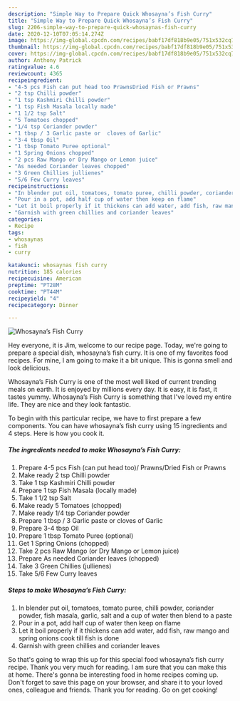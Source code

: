 ```yaml
---
description: "Simple Way to Prepare Quick Whosayna’s Fish Curry"
title: "Simple Way to Prepare Quick Whosayna’s Fish Curry"
slug: 2206-simple-way-to-prepare-quick-whosaynas-fish-curry
date: 2020-12-10T07:05:14.274Z
image: https://img-global.cpcdn.com/recipes/babf17df818b9e05/751x532cq70/whosaynas-fish-curry-recipe-main-photo.jpg
thumbnail: https://img-global.cpcdn.com/recipes/babf17df818b9e05/751x532cq70/whosaynas-fish-curry-recipe-main-photo.jpg
cover: https://img-global.cpcdn.com/recipes/babf17df818b9e05/751x532cq70/whosaynas-fish-curry-recipe-main-photo.jpg
author: Anthony Patrick
ratingvalue: 4.6
reviewcount: 4365
recipeingredient:
- "4-5 pcs Fish can put head too PrawnsDried Fish or Prawns"
- "2 tsp Chilli powder"
- "1 tsp Kashmiri Chilli powder"
- "1 tsp Fish Masala locally made"
- "1 1/2 tsp Salt"
- "5 Tomatoes chopped"
- "1/4 tsp Coriander powder"
- "1 tbsp / 3 Garlic paste or  cloves of Garlic"
- "3-4 tbsp Oil"
- "1 tbsp Tomato Puree optional"
- "1 Spring Onions chopped"
- "2 pcs Raw Mango or Dry Mango or Lemon juice"
- "As needed Coriander leaves chopped"
- "3 Green Chillies jullienes"
- "5/6 Few Curry leaves"
recipeinstructions:
- "In blender put oil, tomatoes, tomato puree, chilli powder, coriander powder, fish masala, garlic, salt and a cup of water then blend to a paste"
- "Pour in a pot, add half cup of water then keep on flame"
- "Let it boil properly if it thickens can add water, add fish, raw mango and spring onions cook till fish is done"
- "Garnish with green chillies and coriander leaves"
categories:
- Recipe
tags:
- whosaynas
- fish
- curry

katakunci: whosaynas fish curry 
nutrition: 185 calories
recipecuisine: American
preptime: "PT28M"
cooktime: "PT44M"
recipeyield: "4"
recipecategory: Dinner

---
```



![Whosayna’s Fish Curry](https://img-global.cpcdn.com/recipes/babf17df818b9e05/751x532cq70/whosaynas-fish-curry-recipe-main-photo.jpg)

Hey everyone, it is Jim, welcome to our recipe page. Today, we're going to prepare a special dish, whosayna’s fish curry. It is one of my favorites food recipes. For mine, I am going to make it a bit unique. This is gonna smell and look delicious.



Whosayna’s Fish Curry is one of the most well liked of current trending meals on earth. It is enjoyed by millions every day. It is easy, it is fast, it tastes yummy. Whosayna’s Fish Curry is something that I've loved my entire life. They are nice and they look fantastic.


To begin with this particular recipe, we have to first prepare a few components. You can have whosayna’s fish curry using 15 ingredients and 4 steps. Here is how you cook it.

<!--inarticleads1-->

##### The ingredients needed to make Whosayna’s Fish Curry:

1. Prepare 4-5 pcs Fish (can put head too)/ Prawns/Dried Fish or Prawns
1. Make ready 2 tsp Chilli powder
1. Take 1 tsp Kashmiri Chilli powder
1. Prepare 1 tsp Fish Masala (locally made)
1. Take 1 1/2 tsp Salt
1. Make ready 5 Tomatoes (chopped)
1. Make ready 1/4 tsp Coriander powder
1. Prepare 1 tbsp / 3 Garlic paste or  cloves of Garlic
1. Prepare 3-4 tbsp Oil
1. Prepare 1 tbsp Tomato Puree (optional)
1. Get 1 Spring Onions (chopped)
1. Take 2 pcs Raw Mango (or Dry Mango or Lemon juice)
1. Prepare As needed Coriander leaves (chopped)
1. Take 3 Green Chillies (jullienes)
1. Take 5/6 Few Curry leaves




<!--inarticleads2-->

##### Steps to make Whosayna’s Fish Curry:

1. In blender put oil, tomatoes, tomato puree, chilli powder, coriander powder, fish masala, garlic, salt and a cup of water then blend to a paste
1. Pour in a pot, add half cup of water then keep on flame
1. Let it boil properly if it thickens can add water, add fish, raw mango and spring onions cook till fish is done
1. Garnish with green chillies and coriander leaves




So that's going to wrap this up for this special food whosayna’s fish curry recipe. Thank you very much for reading. I am sure that you can make this at home. There's gonna be interesting food in home recipes coming up. Don't forget to save this page on your browser, and share it to your loved ones, colleague and friends. Thank you for reading. Go on get cooking!
